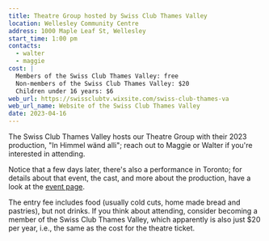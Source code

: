 ```yaml
---
title: Theatre Group hosted by Swiss Club Thames Valley
location: Wellesley Community Centre
address: 1000 Maple Leaf St, Wellesley
start_time: 1:00 pm
contacts:
  - walter
  - maggie
cost: |
  Members of the Swiss Club Thames Valley: free
  Non-members of the Swiss Club Thames Valley: $20
  Children under 16 years: $6
web_url: https://swissclubtv.wixsite.com/swiss-club-thames-va
web_url_name: Website of the Swiss Club Thames Valley
date: 2023-04-16
---
```


The Swiss Club Thames Valley hosts our Theatre Group with their 2023
production, "In Himmel wänd alli"; reach out to Maggie or Walter if you're
interested in attending.

Notice that a few days later, there's also a performance in Toronto; for
details about that event, the cast, and more about the production, have a look
at the [event page].

The entry fee includes food (usually cold cuts, home made bread and pastries),
but not drinks. If you think about attending, consider becoming a member of the
Swiss Club Thames Valley, which apparently is also just $20 per year, i.e., the
same as the cost for the theatre ticket.
 
[event page]: <{% link _events/2023-04-22-theatre-group.md %}>
